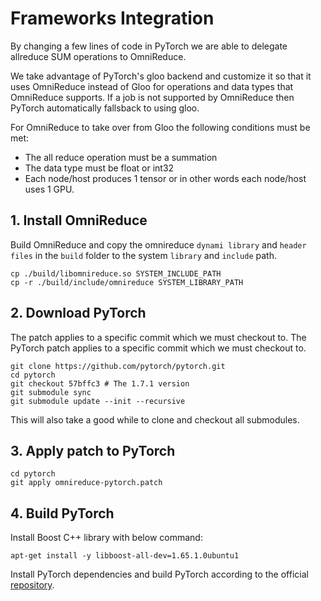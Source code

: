 # Frameworks Integration
By changing a few lines of code in PyTorch we are able to delegate allreduce SUM operations to OmniReduce.

We take advantage of PyTorch's gloo backend and customize it so that it uses OmniReduce instead of Gloo for operations and data types that OmniReduce supports.
If a job is not supported by OmniReduce then PyTorch automatically fallsback to using gloo.

For OmniReduce to take over from Gloo the following conditions must be met:
- The all reduce operation must be a summation
- The data type must be float or int32
- Each node/host produces 1 tensor or in other words each node/host uses 1 GPU.

## 1. Install OmniReduce
Build OmniReduce and copy the omnireduce `dynami library` and `header files` in the `build` folder to the system `library` and `include` path.

    cp ./build/libomnireduce.so SYSTEM_INCLUDE_PATH
    cp -r ./build/include/omnireduce SYSTEM_LIBRARY_PATH

## 2. Download PyTorch
The patch applies to a specific commit which we must checkout to.
The PyTorch patch applies to a specific commit which we must checkout to.
  
    git clone https://github.com/pytorch/pytorch.git
    cd pytorch
    git checkout 57bffc3 # The 1.7.1 version
    git submodule sync
    git submodule update --init --recursive 
    
This will also take a good while to clone and checkout all submodules.
## 3. Apply patch to PyTorch 

    cd pytorch
    git apply omnireduce-pytorch.patch
    
## 4. Build PyTorch
Install Boost C++ library with below command:

    apt-get install -y libboost-all-dev=1.65.1.0ubuntu1
    
Install PyTorch dependencies and build PyTorch according to the official [repository](https://github.com/pytorch/pytorch#installation).